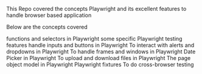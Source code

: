This Repo covered the concepts Playwright and its excellent features to handle browser based application


Below are the concepts covered

functions and selectors in Playwright
some specific Playwright testing features
handle inputs and buttons in Playwright
To interact with alerts and dropdowns in Playwright
To handle frames and windows in Playwright
Date Picker in Playwright
To upload and download files in Playwright
The page object model in Playwright
Playwright fixtures
To do cross-browser testing
